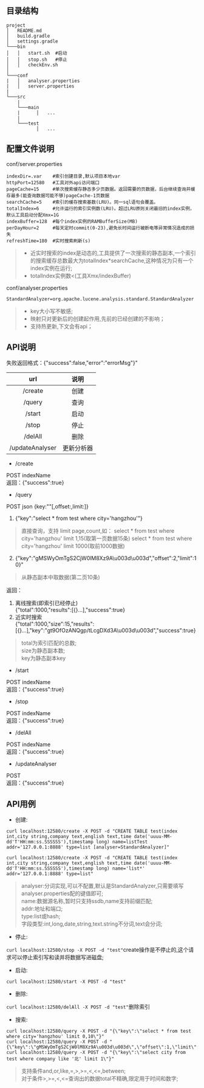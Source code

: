 ## 目录结构
```
project
│   README.md
│   build.gradle    
│   settings.gradle
└───bin
│   │   start.sh  #启动
│   │   stop.sh   #停止
│   │   checkEnv.sh
│   
└───conf
|   │   analyser.properties
|   │   server.properties
|   
└───src
    | 
    └───main
    |      │   ...
    |
    └───test
           │   ...  
```

## 配置文件说明
conf/server.properties
```
indexDir=.var    #索引创建目录,默认项目本地var
httpPort=12580   #工具对外api访问端口
pageCache=15     #单次搜索缓存静态多少页数据。返回需要的页数据，后台继续查询并缓存最多(能查询数据可能不够)pageCache-1页数据
searchCache=5    #索引的缓存搜索基数(LRU)。同一sql语句会覆盖。
totalIndex=6     #允许运行的索引实例数(LRU)。超过LRU原则关闭最旧的index实例，默认工具启动分配Xmx=1G
indexBuffer=128  #每个index实例的RAMBufferSize(MB)
perDayHour=2     #每天定时commit(0-23),避免长时间运行被断电等异常情况造成的损失
refreshTime=180  #实时搜索刷新(s)
```
> * 近实时搜索的index是动态的,工具提供了一次搜索的静态副本,一个索引的搜索缓存总数最大为totalIndex*searchCache,这种情况为只有一个index实例在运行;  
> * totalIndex实例数<(工具Xmx/indexBuffer)

conf/analyser.properties
```
StandardAnalyzer=org.apache.lucene.analysis.standard.StandardAnalyzer
```
> * key大小写不敏感;
> * 映射只对更新后的创建起作用,先前的已经创建的不影响；
> * 支持热更新,下文会有api；

## API说明
失败返回格式：{"success":false,"error":"errorMsg"}"

  url|说明
 :---:|:---:
 /create|创建
 /query|查询
 /start|启动
 /stop|停止
 /delAll|删除
 /updateAnalyser|更新分析器

* /create

POST indexName  
返回：{"success":true}

* /query

POST json {key:""\[,offset:,limit:\]}
1. {"key":"select * from test where city='hangzhou'"}
> 直接查询，支持 limit page,count,如：
select * from test where city='hangzhou' limit 1,15(取第一页数据15条)
select * from test where city='hangzhou' limit 1000(取前1000数据)
2. {"key":"gMSWyOmTgS2CjW0lM8Xz9A\u003d\u003d","offset":2,"limit":10}"
> 从静态副本中取数据(第二页10条)

返回：
1. 离线搜索(即索引已经停止)  
{"total":1000,"results":\[{}...\],"success":true}
2. 近实时搜索  
{"total":1000,"size":15,"results":[{}...],"key":"gt9OfOzANQgp/tLcgDXd3A\u003d\u003d","success":true}
> total为索引匹配的总数;  
size为静态副本数;  
key为静态副本key

* /start

POST indexName  
返回：{"success":true}

* /stop

POST indexName  
返回：{"success":true}

* /delAll

POST indexName  
返回：{"success":true}

* /updateAnalyser

POST  
返回：{"success":true}

## API用例

* 创建:
```
curl localhost:12580/create -X POST -d "CREATE TABLE test(index int,city string,company text,english text,time date('uuuu-MM-dd'T'HH:mm:ss.SSSSSS'),timestamp long) name=listTest addr='127.0.0.1:8888' type=list [analyser=StandardAnalyzer]"

curl localhost:12580/create -X POST -d "CREATE TABLE test(index int,city string,company text,english text,time date('uuuu-MM-dd'T'HH:mm:ss.SSSSSS'),timestamp long) name='list*' addr='127.0.0.1:8888' type=list"
```
> analyser:分词实现,可以不配置,默认是StandardAnalyzer,只需要填写analyser.properties配的键值即可;  
name:数据源名称,暂时只支持ssdb,name支持前缀匹配;  
addr:地址和端口;  
type:list或hash;  
字段类型:int,long,date,string,text.string不分词,text会分词;

* 停止:

`curl localhost:12580/stop -X POST -d "test"`create操作是不停止的,这个请求可以停止索引写和读并将数据写进磁盘;

* 启动:

`curl localhost:12580/start -X POST -d "test"`

* 删除:

`curl localhost:12580/delAll -X POST -d "test"`删除索引

* 搜索:
```
curl localhost:12580/query -X POST -d "{\"key\":\"select * from test where city='hangzhou' limit 0,10\"}"
curl localhost:12580/query -X POST -d "{\"key\":\"gMSWyOmTgS2CjW0lM8Xz9A\u003d\u003d\",\"offset\":1,\"limit\":10}"
curl localhost:12580/query -X POST -d "{\"key\":\"select city from test where company like '北' limit 1\"}"
```
> 支持条件and,or,like,=,>,>=,<,<=,between;  
对于条件>,>=,<,<=查询出的数据total不精确,限定用于时间和数字;
